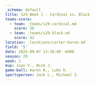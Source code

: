 ```yaml
---
_schema: default
title: S29 Week 1 - Cardinal vs. Black
teams-score:
  - team: _teams/s29-cardinal.md
    score: 36
  - team: _teams/s29-black.md
    score: 42
location: _locations/carter-baron.md
field: '5'
date: 2025-09-07 12:30:00 -0400
season: 29
week: 1
mvp: Juan V., Nick J.
game-ball: Aaron B., Luke K.
sportsperson: Jack L., Michael Z.
---
```

